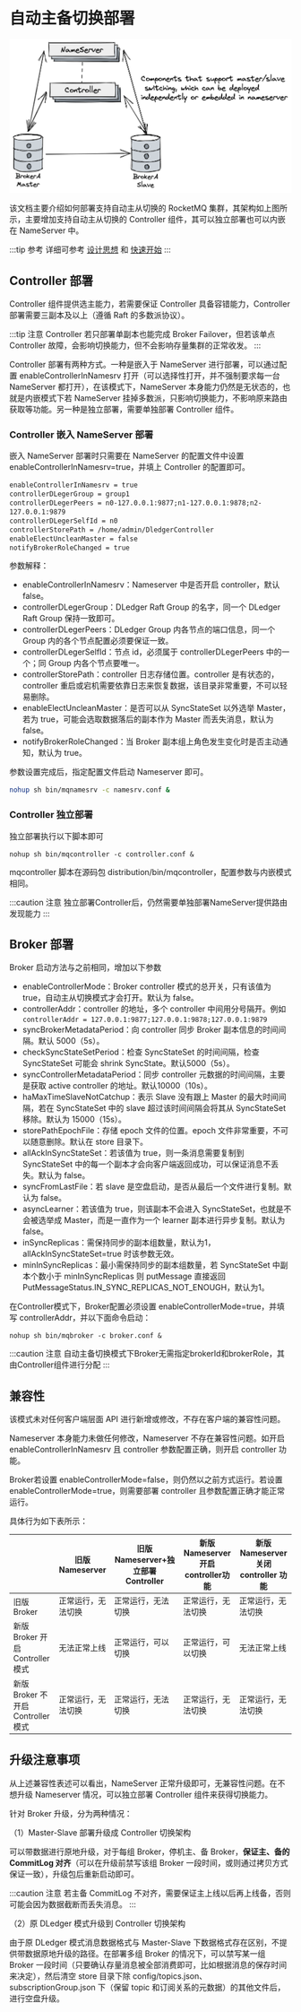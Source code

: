 # 自动主备切换部署

![架构图](../picture/controller架构.png)

该文档主要介绍如何部署支持自动主从切换的 RocketMQ 集群，其架构如上图所示，主要增加支持自动主从切换的 Controller 组件，其可以独立部署也可以内嵌在 NameServer 中。

:::tip 参考
详细可参考 [设计思想](https://github.com/apache/rocketmq/blob/develop/docs/cn/controller/design.md) 和 [快速开始](https://github.com/apache/rocketmq/blob/develop/docs/cn/controller/quick_start.md)
:::

## Controller 部署

Controller 组件提供选主能力，若需要保证 Controller 具备容错能力，Controller 部署需要三副本及以上（遵循 Raft 的多数派协议）。

:::tip 注意
Controller 若只部署单副本也能完成 Broker Failover，但若该单点 Controller 故障，会影响切换能力，但不会影响存量集群的正常收发。
:::

Controller 部署有两种方式。一种是嵌入于 NameServer 进行部署，可以通过配置 enableControllerInNamesrv 打开（可以选择性打开，并不强制要求每一台 NameServer 都打开），在该模式下，NameServer 本身能力仍然是无状态的，也就是内嵌模式下若 NameServer 挂掉多数派，只影响切换能力，不影响原来路由获取等功能。另一种是独立部署，需要单独部署 Controller 组件。

### Controller 嵌入 NameServer 部署

嵌入 NameServer 部署时只需要在 NameServer 的配置文件中设置 enableControllerInNamesrv=true，并填上 Controller 的配置即可。

```
enableControllerInNamesrv = true
controllerDLegerGroup = group1
controllerDLegerPeers = n0-127.0.0.1:9877;n1-127.0.0.1:9878;n2-127.0.0.1:9879
controllerDLegerSelfId = n0
controllerStorePath = /home/admin/DledgerController
enableElectUncleanMaster = false
notifyBrokerRoleChanged = true
```

参数解释：

- enableControllerInNamesrv：Nameserver 中是否开启 controller，默认 false。
- controllerDLegerGroup：DLedger Raft Group 的名字，同一个 DLedger Raft Group 保持一致即可。
- controllerDLegerPeers：DLedger Group 内各节点的端口信息，同一个 Group 内的各个节点配置必须要保证一致。
- controllerDLegerSelfId：节点 id，必须属于 controllerDLegerPeers 中的一个；同 Group 内各个节点要唯一。
- controllerStorePath：controller 日志存储位置。controller 是有状态的，controller 重启或宕机需要依靠日志来恢复数据，该目录非常重要，不可以轻易删除。
- enableElectUncleanMaster：是否可以从 SyncStateSet 以外选举 Master，若为 true，可能会选取数据落后的副本作为 Master 而丢失消息，默认为 false。
- notifyBrokerRoleChanged：当 Broker 副本组上角色发生变化时是否主动通知，默认为 true。

参数设置完成后，指定配置文件启动 Nameserver 即可。

```bash
nohup sh bin/mqnamesrv -c namesrv.conf &
```

### Controller 独立部署

独立部署执行以下脚本即可

```shell
nohup sh bin/mqcontroller -c controller.conf &
```
mqcontroller 脚本在源码包 distribution/bin/mqcontroller，配置参数与内嵌模式相同。

:::caution 注意
独立部署Controller后，仍然需要单独部署NameServer提供路由发现能力
:::

## Broker 部署

Broker 启动方法与之前相同，增加以下参数

- enableControllerMode：Broker controller 模式的总开关，只有该值为 true，自动主从切换模式才会打开。默认为 false。
- controllerAddr：controller 的地址，多个 controller 中间用分号隔开。例如`controllerAddr = 127.0.0.1:9877;127.0.0.1:9878;127.0.0.1:9879`
- syncBrokerMetadataPeriod：向 controller 同步 Broker 副本信息的时间间隔。默认 5000（5s）。
- checkSyncStateSetPeriod：检查 SyncStateSet 的时间间隔，检查 SyncStateSet 可能会 shrink SyncState。默认5000（5s）。
- syncControllerMetadataPeriod：同步 controller 元数据的时间间隔，主要是获取 active controller 的地址。默认10000（10s）。
- haMaxTimeSlaveNotCatchup：表示 Slave 没有跟上 Master 的最大时间间隔，若在 SyncStateSet 中的 slave 超过该时间间隔会将其从 SyncStateSet 移除。默认为 15000（15s）。
- storePathEpochFile：存储 epoch 文件的位置。epoch 文件非常重要，不可以随意删除。默认在 store 目录下。
- allAckInSyncStateSet：若该值为 true，则一条消息需要复制到 SyncStateSet 中的每一个副本才会向客户端返回成功，可以保证消息不丢失。默认为 false。
- syncFromLastFile：若 slave 是空盘启动，是否从最后一个文件进行复制。默认为 false。
- asyncLearner：若该值为 true，则该副本不会进入 SyncStateSet，也就是不会被选举成 Master，而是一直作为一个 learner 副本进行异步复制。默认为false。
- inSyncReplicas：需保持同步的副本组数量，默认为1，allAckInSyncStateSet=true 时该参数无效。
- minInSyncReplicas：最小需保持同步的副本组数量，若 SyncStateSet 中副本个数小于 minInSyncReplicas 则 putMessage 直接返回 PutMessageStatus.IN_SYNC_REPLICAS_NOT_ENOUGH，默认为1。

在Controller模式下，Broker配置必须设置 enableControllerMode=true，并填写 controllerAddr，并以下面命令启动：

```shell
nohup sh bin/mqbroker -c broker.conf &
```

:::caution 注意
自动主备切换模式下Broker无需指定brokerId和brokerRole，其由Controller组件进行分配
:::

## 兼容性

该模式未对任何客户端层面 API 进行新增或修改，不存在客户端的兼容性问题。

Nameserver 本身能力未做任何修改，Nameserver 不存在兼容性问题。如开启 enableControllerInNamesrv 且 controller 参数配置正确，则开启 controller 功能。

Broker若设置 enableControllerMode=false，则仍然以之前方式运行。若设置 enableControllerMode=true，则需要部署 controller 且参数配置正确才能正常运行。

具体行为如下表所示：

|                             | 旧版 Nameserver | 旧版 Nameserver+独立部署 Controller | 新版 Nameserver 开启 controller功能 | 新版 Nameserver 关闭 controller 功能 |
|-----------------------------|---------------|-------------------------------|-------------------------------|--------------------------------|
| 旧版 Broker                   | 正常运行，无法切换     | 正常运行，无法切换                     | 正常运行，无法切换                     | 正常运行，无法切换                      |
| 新版 Broker 开启 Controller 模式  | 无法正常上线        | 正常运行，可以切换                     | 正常运行，可以切换                     | 无法正常上线                         |
| 新版 Broker 不开启 Controller 模式 | 正常运行，无法切换     | 正常运行，无法切换                     | 正常运行，无法切换                     | 正常运行，无法切换                      |

## 升级注意事项

从上述兼容性表述可以看出，NameServer 正常升级即可，无兼容性问题。在不想升级 Nameserver 情况，可以独立部署 Controller 组件来获得切换能力。

针对 Broker 升级，分为两种情况：

（1）Master-Slave 部署升级成 Controller 切换架构

可以带数据进行原地升级，对于每组 Broker，停机主、备 Broker，**保证主、备的 CommitLog 对齐**（可以在升级前禁写该组 Broker 一段时间，或则通过拷贝方式保证一致），升级包后重新启动即可。

:::caution 注意
若主备 CommitLog 不对齐，需要保证主上线以后再上线备，否则可能会因为数据截断而丢失消息。
:::

（2）原 DLedger 模式升级到 Controller 切换架构

由于原 DLedger 模式消息数据格式与 Master-Slave 下数据格式存在区别，不提供带数据原地升级的路径。在部署多组 Broker 的情况下，可以禁写某一组 Broker 一段时间（只要确认存量消息被全部消费即可，比如根据消息的保存时间来决定），然后清空 store 目录下除 config/topics.json、subscriptionGroup.json 下（保留 topic 和订阅关系的元数据）的其他文件后，进行空盘升级。
